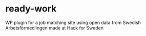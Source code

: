 # ready-work
WP plugin for a job matching site using open data from Swedish Arbetsförmedlingen made at Hack for Sweden
